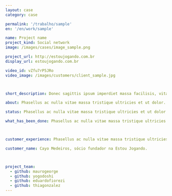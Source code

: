 ```yaml
---
layout: case
category: case

permalink: '/trabalho/sample'
en: '/en/work/sample'

name: Project name
project_kind: Social network
image: /images/cases/image_sample.png

project_url: http://estoujogando.com.br
display_url: estoujogando.com.br

video_id: vZfu7rP5JRo
video_image: /images/customers/client_sample.jpg



short_description: Donec sagittis ipsum imperdiet massa facilisis, vitae egestas magna consectetur. Suspendisse viverra lorem enim, at adipiscing arcu elementum vel.

about: Phasellus ac nulla vitae massa tristique ultricies et ut dolor. Praesent bibendum ipsum nec pulvinar sagittis. Nunc gravida auctor velit, eget fringilla purus consectetur sit amet. Praesent in risus erat. Curabitur in convallis lectus. Aliquam erat volutpat. Etiam libero enim, pellentesque in dignissim a, gravida quis diam.

status: Phasellus ac nulla vitae massa tristique ultricies et ut dolor. Praesent bibendum ipsum nec pulvinar sagittis. Nunc gravida auctor velit, eget fringilla purus consectetur sit amet. Praesent in risus erat. Curabitur in convallis lectus. Aliquam erat volutpat. Etiam libero enim, pellentesque in dignissim a, gravida quis diam.

what_has_been_done: Phasellus ac nulla vitae massa tristique ultricies et ut dolor. Praesent bibendum ipsum nec pulvinar sagittis. Nunc gravida auctor velit, eget fringilla purus consectetur sit amet. Praesent in risus erat. Curabitur in convallis lectus. Aliquam erat volutpat. Etiam libero enim, pellentesque in dignissim a, gravida quis diam.



customer_experience: Phasellus ac nulla vitae massa tristique ultricies et ut dolor. Praesent bibendum ipsum nec pulvinar sagittis. Nunc gravida auctor velit, eget fringilla purus consectetur sit amet. Praesent in risus erat. Curabitur in convallis lectus. Aliquam erat volutpat. Etiam libero enim, pellentesque in dignissim a, gravida quis diam.

customer_name: Cayo Medeiros, sócio fundador na Estou Jogando.



project_team:
  - github: maurogeorge
  - github: yogodoshi
  - github: eduardofiorezi
  - github: thiagonzalez
---
```

